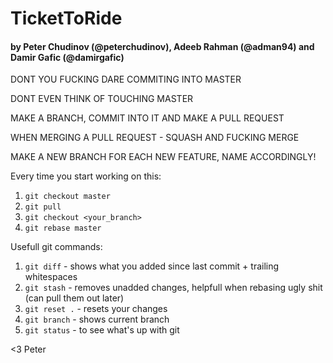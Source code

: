 # TicketToRide
#### by Peter Chudinov (@peterchudinov), Adeeb Rahman (@adman94) and Damir Gafic (@damirgafic)
DONT YOU FUCKING DARE COMMITING INTO MASTER

DONT EVEN THINK OF TOUCHING MASTER

MAKE A BRANCH, COMMIT INTO IT AND MAKE A PULL REQUEST

WHEN MERGING A PULL REQUEST - SQUASH AND FUCKING MERGE

MAKE A NEW BRANCH FOR EACH NEW FEATURE, NAME ACCORDINGLY!

Every time you start working on this:
1. `git checkout master`
2. `git pull`
3. `git checkout <your_branch>`
4. `git rebase master`

Usefull git commands:
1. `git diff` - shows what you added since last commit + trailing whitespaces
2. `git stash` - removes unadded changes, helpfull when rebasing ugly shit (can pull them out later)
3. `git reset .` - resets your changes
4. `git branch` - shows current branch
5. `git status` - to see what's up with git

<3 Peter
